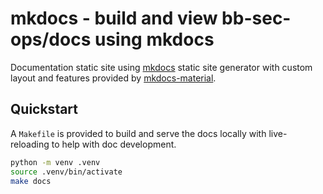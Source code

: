 # mkdocs - build and view bb-sec-ops/docs using mkdocs

Documentation static site using [mkdocs](<https://www.mkdocs.org/>) static site generator with custom layout and features provided by [mkdocs-material](https://squidfunk.github.io/mkdocs-material/).

## Quickstart

A `Makefile` is provided to build and serve the docs locally with live-reloading to help with doc development.

```sh
python -m venv .venv
source .venv/bin/activate
make docs
```
